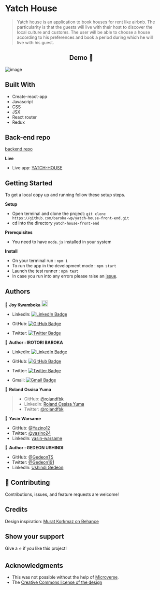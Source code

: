 # Yatch House

> Yatch house is an application to book houses for rent like airbnb. The particularity is that the guests will live with their host to discover the local culture and customs. The user will be able to choose a house according to his preferences and book a period during which he will live with his guest.

<h2 align="center">
  Demo 📝
</h2>

![image](https://user-images.githubusercontent.com/43172164/192555510-3290ed04-e641-4637-9b6f-50978a603278.png)


## Built With

- Create-react-app
- Javascript
- CSS
- JSX
- React router
- Redux

## Back-end repo
[backend repo](https://github.com/Baroka-wp/yatch_house)

**Live**

- Live app: [YATCH-HOUSE](https://yatch-house.netlify.app/)


## Getting Started

To get a local copy up and running follow these setup steps.

**Setup**

- Open terminal and clone the project: `git clone https://github.com/baroka-wp/yatch-house-front-end.git`
- cd into the directory `yatch-house-front-end`

**Prerequisites**

- You need to have `node.js` installed in your system

**Install**

- On your terminal run : `npm i`
- To run the app in the development mode : `npm start`
- Launch the test runner : `npm test`
- In case you run into any errors please raise an [issue](https://github.com/baroka-wp/yatch-house-front-end/issues).

## Authors

👤 **Joy Kwamboka** <img src="https://emojis.slackmojis.com/emojis/images/1531849430/4246/blob-sunglasses.gif?1531849430" width="20"/>

- LinkedIn: [![LinkedIn Badge](https://img.shields.io/badge/-kwambiee-white?logo=LinkedIn&logoColor=0A66C2&style=plastic)](https://www.linkedin.com/in/joy-kwamboka)

- GitHub: [![GitHub Badge](https://img.shields.io/badge/-kwambiee-white?logo=GitHub&logoColor=181717&style=plastic)](https://github.com/kwambiee)

- Twitter: [![Twitter Badge](https://img.shields.io/badge/-kwambiee-white?logo=Twitter&logoColor=1DA1F2&style=plastic)](https://twitter.com/kwambiee)

👤 **Author : IROTORI BAROKA**

- LinkedIn: [![LinkedIn Badge](https://img.shields.io/badge/-baroka-white?logo=LinkedIn&logoColor=0A66C2&style=plastic)](https://linkedin.com/in/baroka)

- GitHub: [![GitHub Badge](https://img.shields.io/badge/-baroka--wp-white?logo=GitHub&logoColor=181717&style=plastic)](https://github.com/baroka-wp)

- Twitter: [![Twitter Badge](https://img.shields.io/badge/-birotori-white?logo=Twitter&logoColor=1DA1F2&style=plastic)](https://twitter.com/birotori)

- Gmail: [![Gmail Badge](https://img.shields.io/badge/-baroka--Irotori-white?logo=Gmail&logoColor=EA4335&style=plastic)](mailto:birotori@gmail.com)

👤 **Roland Ossisa Yuma**

>- GitHub: [@rolandfbk](https://github.com/rolandfbk)
>- LinkedIn: [Roland Ossisa Yuma](https://linkedin.com/in/roland-ossisa-yuma)
>- Twitter: [@rolandfbk](https://twitter.com/rolandfbk)

👤 **Yasin Warsame**

- GitHub: [@Yazino12](https://github.com/Yazino12)
- Twitter: [@yasino24](https://twitter.com/yasino24)
- LinkedIn: [yasin-warsame](https://linkedin.com/in/yasin-warsame-a4176217a)

👤 **Author : GEDEON USHINDI**

- GitHub: [@GedeonTS](https://github.com/GedeonTS)
- Twitter: [@Gedeon191](https://twitter.com/Gedeon191)
- LinkedIn: [Ushindi Gedeon](https://linkedin.com/in/ushindi-gedeon)



## 🤝 Contributing

Contributions, issues, and feature requests are welcome!

## Credits

Design inspiration: [Murat Korkmaz on Behance](https://www.behance.net/gallery/26425031/Vespa-Responsive-Redesign)

## Show your support

Give a ⭐️ if you like this project!

## Acknowledgments

- This was not possible without the help of [Microverse](https://github.com/microverseinc/curriculum-transversal-skills/blob/main/documentation/hello_microverse_project.md).
- The [Creative Commons license of the design](https://creativecommons.org/licenses/by-nc/4.0/)

